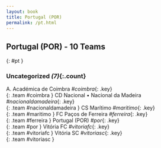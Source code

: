 ```yaml
---
layout: book
title: Portugal (POR)
permalink: /pt.html
---
```


## Portugal (POR) - 10 Teams
{: #pt }









### Uncategorized _(7)_{:.count}

A. Académica de Coimbra   _#coimbra_{: .key} <br>
{: .team #coimbra }
CD Nacional • Nacional da Madeira   _#nacionaldamadeira_{: .key} <br>
{: .team #nacionaldamadeira }
CS Marítimo   _#maritimo_{: .key} <br>
{: .team #maritimo }
FC Paços de Ferreira   _#ferreira_{: .key} <br>
{: .team #ferreira }
Portugal  (POR)  _#por_{: .key} <br>
{: .team #por }
Vitória FC   _#vitoriafc_{: .key} <br>
{: .team #vitoriafc }
Vitória SC   _#vitoriasc_{: .key} <br>
{: .team #vitoriasc }


 
